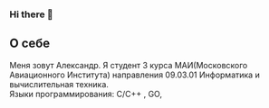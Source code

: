 ### Hi there 👋
## О себе
Меня зовут Александр. Я студент 3 курса МАИ(Московского Авиационного Института) направления 09.03.01 Информатика и вычислительная техника.\
Языки программирования: C/C++ , GO,
<!--
**tagilla0/tagilla0** is a ✨ _special_ ✨ repository because its `README.md` (this file) appears on your GitHub profile.

Here are some ideas to get you started:

- 🔭 I’m currently working on ...
- 🌱 I’m currently learning ...
- 👯 I’m looking to collaborate on ...
- 🤔 I’m looking for help with ...
- 💬 Ask me about ...
- 📫 How to reach me: ...
- 😄 Pronouns: ...
- ⚡ Fun fact: ...
-->

